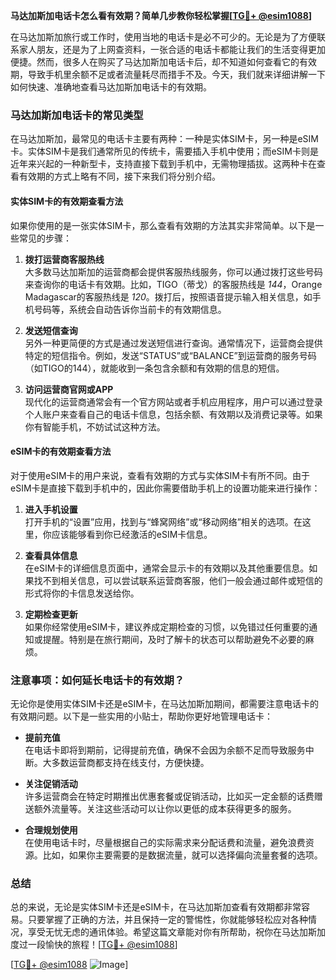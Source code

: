 **马达加斯加电话卡怎么看有效期？简单几步教你轻松掌握[[TG💪+ @esim1088](https://t.me/s/esim1088)]**

在马达加斯加旅行或工作时，使用当地的电话卡是必不可少的。无论是为了方便联系家人朋友，还是为了上网查资料，一张合适的电话卡都能让我们的生活变得更加便捷。然而，很多人在购买了马达加斯加电话卡后，却不知道如何查看它的有效期，导致手机里余额不足或者流量耗尽而措手不及。今天，我们就来详细讲解一下如何快速、准确地查看马达加斯加电话卡的有效期。

### 马达加斯加电话卡的常见类型

在马达加斯加，最常见的电话卡主要有两种：一种是实体SIM卡，另一种是eSIM卡。实体SIM卡是我们通常所见的传统卡，需要插入手机中使用；而eSIM卡则是近年来兴起的一种新型卡，支持直接下载到手机中，无需物理插拔。这两种卡在查看有效期的方式上略有不同，接下来我们将分别介绍。

#### 实体SIM卡的有效期查看方法

如果你使用的是一张实体SIM卡，那么查看有效期的方法其实非常简单。以下是一些常见的步骤：

1. **拨打运营商客服热线**  
   大多数马达加斯加的运营商都会提供客服热线服务，你可以通过拨打这些号码来查询你的电话卡有效期。比如，TIGO（蒂戈）的客服热线是 *144*，Orange Madagascar的客服热线是 *120*。拨打后，按照语音提示输入相关信息，如手机号码等，系统会自动告诉你当前卡的有效期信息。

2. **发送短信查询**  
   另外一种更简便的方式是通过发送短信进行查询。通常情况下，运营商会提供特定的短信指令。例如，发送“STATUS”或“BALANCE”到运营商的服务号码（如TIGO的144），就能收到一条包含余额和有效期的信息的短信。

3. **访问运营商官网或APP**  
   现代化的运营商通常会有一个官方网站或者手机应用程序，用户可以通过登录个人账户来查看自己的电话卡信息，包括余额、有效期以及消费记录等。如果你有智能手机，不妨试试这种方法。

#### eSIM卡的有效期查看方法

对于使用eSIM卡的用户来说，查看有效期的方式与实体SIM卡有所不同。由于eSIM卡是直接下载到手机中的，因此你需要借助手机上的设置功能来进行操作：

1. **进入手机设置**  
   打开手机的“设置”应用，找到与“蜂窝网络”或“移动网络”相关的选项。在这里，你应该能够看到你已经激活的eSIM卡信息。

2. **查看具体信息**  
   在eSIM卡的详细信息页面中，通常会显示卡的有效期以及其他重要信息。如果找不到相关信息，可以尝试联系运营商客服，他们一般会通过邮件或短信的形式将你的卡信息发送给你。

3. **定期检查更新**  
   如果你经常使用eSIM卡，建议养成定期检查的习惯，以免错过任何重要的通知或提醒。特别是在旅行期间，及时了解卡的状态可以帮助避免不必要的麻烦。

### 注意事项：如何延长电话卡的有效期？

无论你是使用实体SIM卡还是eSIM卡，在马达加斯加期间，都需要注意电话卡的有效期问题。以下是一些实用的小贴士，帮助你更好地管理电话卡：

- **提前充值**  
  在电话卡即将到期前，记得提前充值，确保不会因为余额不足而导致服务中断。大多数运营商都支持在线支付，方便快捷。

- **关注促销活动**  
  许多运营商会在特定时期推出优惠套餐或促销活动，比如买一定金额的话费赠送额外流量等。关注这些活动可以让你以更低的成本获得更多的服务。

- **合理规划使用**  
  在使用电话卡时，尽量根据自己的实际需求来分配话费和流量，避免浪费资源。比如，如果你主要需要的是数据流量，就可以选择偏向流量套餐的选项。

### 总结

总的来说，无论是实体SIM卡还是eSIM卡，在马达加斯加查看有效期都非常容易。只要掌握了正确的方法，并且保持一定的警惕性，你就能够轻松应对各种情况，享受无忧无虑的通讯体验。希望这篇文章能对你有所帮助，祝你在马达加斯加度过一段愉快的旅程！[[TG💪+ @esim1088](https://t.me/s/esim1088)]

[[TG💪+ @esim1088](https://t.me/s/esim1088) ![Image](https://i.postimg.cc/4NQfJmqS/Snipaste-2025-05-13-00-14-12.png)]